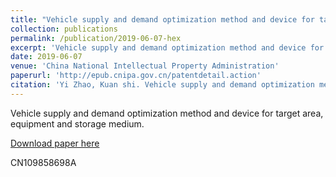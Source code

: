 ```yaml
---
title: "Vehicle supply and demand optimization method and device for target area, equipment and storage medium"
collection: publications
permalink: /publication/2019-06-07-hex
excerpt: 'Vehicle supply and demand optimization method and device for target area, equipment and storage medium'
date: 2019-06-07
venue: 'China National Intellectual Property Administration'
paperurl: 'http://epub.cnipa.gov.cn/patentdetail.action'
citation: 'Yi Zhao, Kuan shi. Vehicle supply and demand optimization method and device for target area, equipment and storage medium[P]. Chinese Patent: CN109858698A, 2019-06-07'
---
```

Vehicle supply and demand optimization method and device for target area, equipment and storage medium.

[Download paper here](http://epub.cnipa.gov.cn/patentdetail.action)

CN109858698A